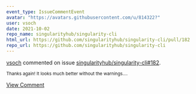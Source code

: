 ```yaml
---
event_type: IssueCommentEvent
avatar: "https://avatars.githubusercontent.com/u/814322?"
user: vsoch
date: 2021-10-02
repo_name: singularityhub/singularity-cli
html_url: https://github.com/singularityhub/singularity-cli/pull/182
repo_url: https://github.com/singularityhub/singularity-cli
---
```


<a href='https://github.com/vsoch' target='_blank'>vsoch</a> commented on issue <a href='https://github.com/singularityhub/singularity-cli/pull/182' target='_blank'>singularityhub/singularity-cli#182</a>.

<small>Thanks again! It looks much better without the warnings....</small>

<a href='https://github.com/singularityhub/singularity-cli/pull/182' target='_blank'>View Comment</a>